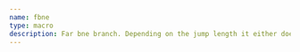 ```yaml
---
name: fbne
type: macro
description: Far bne branch. Depending on the jump length it either does bne or beq/jmp trick.
---
```

